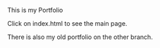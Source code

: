 This is my Portfolio

Click on index.html to see the main page.

There is also my old portfolio on the other branch.
